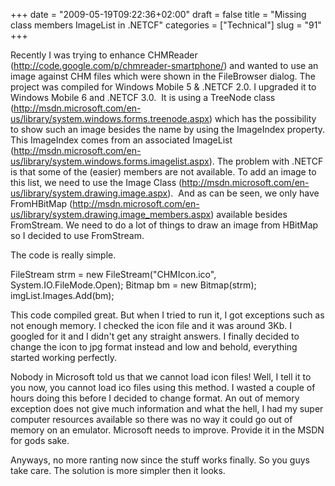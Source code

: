 +++
date = "2009-05-19T09:22:36+02:00"
draft = false
title = "Missing class members ImageList in .NETCF"
categories = ["Technical"]
slug = "91"
+++

Recently I was trying to enhance CHMReader (<a title="CHMReader for Windows Mobile" href="http://code.google.com/p/chmreader-smartphone/" target="_blank">http://code.google.com/p/chmreader-smartphone/</a>) and wanted to use an image against CHM files which were shown in the FileBrowser dialog. The project was compiled for Windows Mobile 5 &amp; .NETCF 2.0. I upgraded it to Windows Mobile 6 and .NETCF 3.0.  It is using a TreeNode class (http://msdn.microsoft.com/en-us/library/system.windows.forms.treenode.aspx) which has the possibility to show such an image besides the name by using the ImageIndex property. This ImageIndex comes from an associated ImageList (http://msdn.microsoft.com/en-us/library/system.windows.forms.imagelist.aspx). The problem with .NETCF is that some of the (easier) members are not available. To add an image to this list, we need to use the Image Class (http://msdn.microsoft.com/en-us/library/system.drawing.image.aspx).  And as can be seen, we only have FromHBitMap (http://msdn.microsoft.com/en-us/library/system.drawing.image_members.aspx) available besides FromStream. We need to do a lot of things to draw an image from HBitMap so I decided to use FromStream.

The code is really simple.

FileStream strm = new FileStream("CHMIcon.ico", System.IO.FileMode.Open);
Bitmap bm = new Bitmap(strm);
imgList.Images.Add(bm);

This code compiled great. But when I tried to run it, I got exceptions such as not enough memory. I checked the icon file and it was around 3Kb. I googled for it and I didn't get any straight answers. I finally decided to change the icon to jpg format instead and low and behold, everything started working perfectly.

Nobody in Microsoft told us that we cannot load icon files! Well, I tell it to you now, you cannot load ico files using this method. I wasted a couple of hours doing this before I decided to change format. An out of memory exception does not give much information and what the hell, I had my super computer resources available so there was no way it could go out of memory on an emulator. Microsoft needs to improve. Provide it in the MSDN for gods sake.

Anyways, no more ranting now since the stuff works finally. So you guys take care. The solution is more simpler then it looks.

